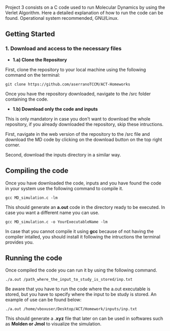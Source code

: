 Project 3 consists on a C code used to run Molecular Dynamics by using the Verlet Algorithm. Here a detailed explanation of how to run the code can be found. Operational system recommended, GNU/Linux.

## Getting Started
### 1. Download and access to the necessary files
- **1.a) Clone the Repository**

First, clone the repository to your local machine using the following command on the terminal:

```console
git clone https://github.com/aserranoTCCM/ACT-Homeworks
```

Once you have the repository downloaded, navigate to the /src folder containing the code.

- **1.b) Download only the code and inputs**

This is only mandatory in case you don't want to download the whole repository, if you already downloaded the repository, skip these intructions.

First, navigate in the web version of the repository to the /src file and download the MD code by clicking on the download button on the top right corner.

Second, download the inputs directory in a similar way.

## Compiling the code
Once you have downloaded the code, inputs and you have found the code in your system use the following command to compile it.

```console
gcc MD_simulation.c -lm
```

This should generate an **a.out** code in the directory ready to be executed. In case you want a different name you can use.

```console
gcc MD_simulation.c -o YourExecutableName -lm
```

In case that you cannot compile it using **gcc** because of not having the compiler intalled, you should install it following the intructions the terminal provides you.

## Running the code
Once compiled the code you can run it by using the following command.

```console
./a.out /path_where_the_input_to_study_is_stored/inp.txt
```

Be aware that you have to run the code where the a.out executable is stored, but you have to specify where the input to be study is stored. An example of use can be found below:

```console
./a.out /home/vboxuser/Desktop/ACT/Homework/inputs/inp.txt
```

This should generate a **.xyz** file that later on can be used in softwares such as **Molden or Jmol** to visualize the simulation.





